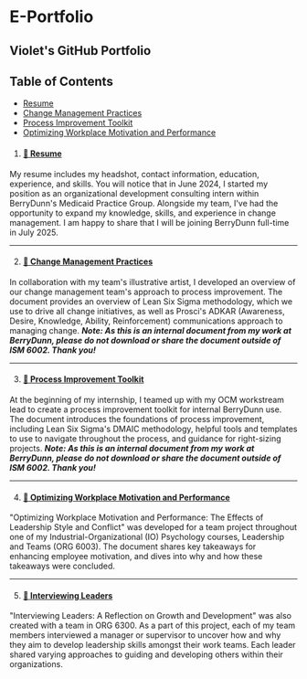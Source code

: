 
# E-Portfolio
## Violet's GitHub Portfolio

## Table of Contents
- [Resume](Resume)
- [Change Management Practices](#ChangeManagementPractices)
- [Process Improvement Toolkit](#ProcessImprovementToolkit)
- [Optimizing Workplace Motivation and Performance](#OptimizingWorkplaceMotivationandPerformance)

1. #### [📄 Resume](https://github.com/VioletGabales/Portfolio/blob/main/Violet's%20Resume.pdf)

My resume includes my headshot, contact information, education, experience, and skills. You will notice that in June 2024, I started my position as an organizational development consulting intern within BerryDunn's Medicaid Practice Group. Alongside my team, I've had the opportunity to expand my knowledge, skills, and experience in change management. I am happy to share that I will be joining BerryDunn full-time in July 2025. 
***
2. #### [📄 Change Management Practices](https://github.com/VioletGabales/Portfolio/blob/main/DMAIC%20%26%20ADKAR%20Basics%20Handout%20V2.%209.9.24%20(1).pdf)

In collaboration with my team's illustrative artist, I developed an overview of our change management team's approach to process improvement. The document provides an overview of Lean Six Sigma methodology, which we use to drive all change initiatives, as well as Prosci's ADKAR (Awareness, Desire, Knowledge, Ability, Reinforcement) communications approach to managing change. ***Note: As this is an internal document from my work at BerryDunn, please do not download or share the document outside of ISM 6002. Thank you!***
***
3. #### [📄 Process Improvement Toolkit](https://github.com/VioletGabales/Portfolio/blob/main/Process%20Improvement%20Toolkit.pdf)

At the beginning of my internship, I teamed up with my OCM workstream lead to create a process improvement toolkit for internal BerryDunn use. The document introduces the foundations of process improvement, including Lean Six Sigma's DMAIC methodology, helpful tools and templates to use to navigate throughout the process, and guidance for right-sizing projects. ***Note: As this is an internal document from my work at BerryDunn, please do not download or share the document outside of ISM 6002. Thank you!***
***
4. #### [📄 Optimizing Workplace Motivation and Performance](https://github.com/VioletGabales/Portfolio/blob/main/Optimizing%20Workplace%20Performance-The%20Effects%20of%20Leadership%20Style%20and%20Conflict.pdf)

"Optimizing Workplace Motivation and Performance: The Effects of Leadership Style and Conflict" was developed for a team project throughout one of my Industrial-Organizational (IO) Psychology courses, Leadership and Teams (ORG 6003). The document shares key takeaways for enhancing employee motivation, and dives into why and how these takeaways were concluded. 
***
5. #### [📄 Interviewing Leaders](https://github.com/VioletGabales/Portfolio/blob/main/Interviewing%20Leaders-A%20Reflection%20on%20Growth%20and%20Development.docx)

"Interviewing Leaders: A Reflection on Growth and Development" was also created with a team in ORG 6300. As a part of this project, each of my team members interviewed a manager or supervisor to uncover how and why they aim to develop leadership skills amongst their work teams. Each leader shared varying approaches to guiding and developing others within their organizations.
